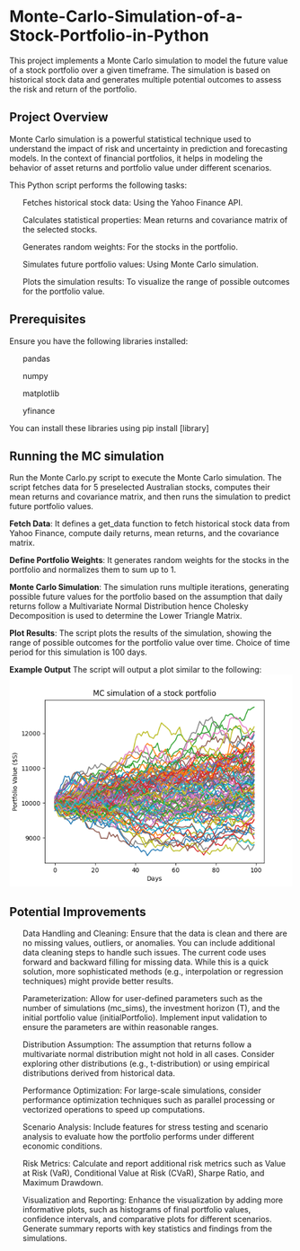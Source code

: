# Monte-Carlo-Simulation-of-a-Stock-Portfolio-in-Python

This project implements a Monte Carlo simulation to model the future value of a stock portfolio over a given timeframe. The simulation is based on historical stock data and generates multiple potential outcomes to assess the risk and return of the portfolio.

## Project Overview
Monte Carlo simulation is a powerful statistical technique used to understand the impact of risk and uncertainty in prediction and forecasting models. In the context of financial portfolios, it helps in modeling the behavior of asset returns and portfolio value under different scenarios.

This Python script performs the following tasks:
<ol>Fetches historical stock data: Using the Yahoo Finance API.</ol>
<ol>Calculates statistical properties: Mean returns and covariance matrix of the selected stocks.</ol>
<ol>Generates random weights: For the stocks in the portfolio.</ol>
<ol>Simulates future portfolio values: Using Monte Carlo simulation.</ol>
<ol>Plots the simulation results: To visualize the range of possible outcomes for the portfolio value.</ol>

## Prerequisites
Ensure you have the following libraries installed:
<ul>pandas</ul>
<ul>numpy</ul>
<ul>matplotlib</ul>
<ul>yfinance</ul>
You can install these libraries using pip install [library]

## Running the MC simulation
Run the Monte Carlo.py script to execute the Monte Carlo simulation. The script fetches data for 5 preselected Australian stocks, computes their mean returns and covariance matrix, and then runs the simulation to predict future portfolio values.

**Fetch Data**:
It defines a get_data function to fetch historical stock data from Yahoo Finance, compute daily returns, mean returns, and the covariance matrix.

**Define Portfolio Weights**:
It generates random weights for the stocks in the portfolio and normalizes them to sum up to 1.

**Monte Carlo Simulation**:
The simulation runs multiple iterations, generating possible future values for the portfolio based on the assumption that daily returns follow a Multivariate Normal Distribution hence Cholesky Decomposition is used to determine the Lower Triangle Matrix.

**Plot Results**:
The script plots the results of the simulation, showing the range of possible outcomes for the portfolio value over time. Choice of time period for this simulation is 100 days.

**Example Output**
The script will output a plot similar to the following:
<img src="Figure_1.png" />

## Potential Improvements
<ol>Data Handling and Cleaning:
Ensure that the data is clean and there are no missing values, outliers, or anomalies. You can include additional data cleaning steps to handle such issues.
The current code uses forward and backward filling for missing data. While this is a quick solution, more sophisticated methods (e.g., interpolation or regression techniques) might provide better results.</ol>

<ol>Parameterization:
Allow for user-defined parameters such as the number of simulations (mc_sims), the investment horizon (T), and the initial portfolio value (initialPortfolio).
Implement input validation to ensure the parameters are within reasonable ranges.</ol>

<ol>Distribution Assumption:
The assumption that returns follow a multivariate normal distribution might not hold in all cases. Consider exploring other distributions (e.g., t-distribution) or using empirical distributions derived from historical data.</ol>

<ol>Performance Optimization:
For large-scale simulations, consider performance optimization techniques such as parallel processing or vectorized operations to speed up computations.</ol>

<ol>Scenario Analysis:
Include features for stress testing and scenario analysis to evaluate how the portfolio performs under different economic conditions.</ol>

<ol>Risk Metrics:
Calculate and report additional risk metrics such as Value at Risk (VaR), Conditional Value at Risk (CVaR), Sharpe Ratio, and Maximum Drawdown.</ol>

<ol>Visualization and Reporting:
Enhance the visualization by adding more informative plots, such as histograms of final portfolio values, confidence intervals, and comparative plots for different scenarios.
Generate summary reports with key statistics and findings from the simulations.</ol>
